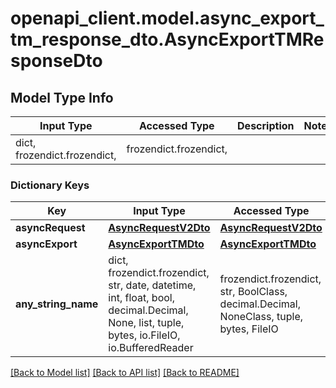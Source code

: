 # openapi_client.model.async_export_tm_response_dto.AsyncExportTMResponseDto

## Model Type Info
Input Type | Accessed Type | Description | Notes
------------ | ------------- | ------------- | -------------
dict, frozendict.frozendict,  | frozendict.frozendict,  |  | 

### Dictionary Keys
Key | Input Type | Accessed Type | Description | Notes
------------ | ------------- | ------------- | ------------- | -------------
**asyncRequest** | [**AsyncRequestV2Dto**](AsyncRequestV2Dto.md) | [**AsyncRequestV2Dto**](AsyncRequestV2Dto.md) |  | [optional] 
**asyncExport** | [**AsyncExportTMDto**](AsyncExportTMDto.md) | [**AsyncExportTMDto**](AsyncExportTMDto.md) |  | [optional] 
**any_string_name** | dict, frozendict.frozendict, str, date, datetime, int, float, bool, decimal.Decimal, None, list, tuple, bytes, io.FileIO, io.BufferedReader | frozendict.frozendict, str, BoolClass, decimal.Decimal, NoneClass, tuple, bytes, FileIO | any string name can be used but the value must be the correct type | [optional]

[[Back to Model list]](../../README.md#documentation-for-models) [[Back to API list]](../../README.md#documentation-for-api-endpoints) [[Back to README]](../../README.md)


